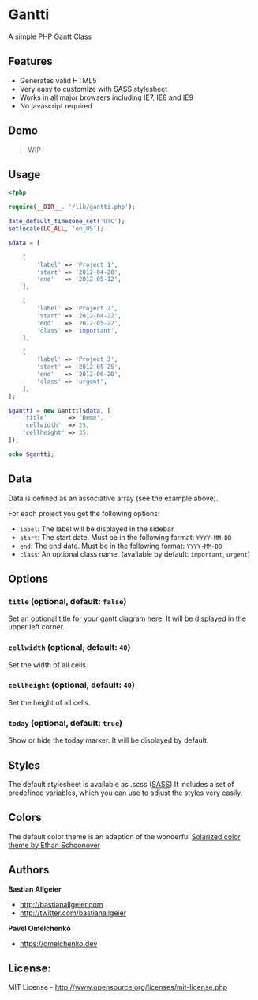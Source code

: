 # Gantti 

A simple PHP Gantt Class

## Features

- Generates valid HTML5
- Very easy to customize with SASS stylesheet
- Works in all major browsers including IE7, IE8 and IE9
- No javascript required

## Demo

> WIP

## Usage

```php
<?php

require(__DIR__. '/lib/gantti.php'); 

date_default_timezone_set('UTC');
setlocale(LC_ALL, 'en_US');

$data = [

    [
        'label' => 'Project 1',
        'start' => '2012-04-20', 
        'end'   => '2012-05-12',
    ],

    [
        'label' => 'Project 2',
        'start' => '2012-04-22', 
        'end'   => '2012-05-22', 
        'class' => 'important',
    ],

    [
        'label' => 'Project 3',
        'start' => '2012-05-25', 
        'end'   => '2012-06-20',
        'class' => 'urgent',
    ],
];

$gantti = new Gantti($data, [
    'title'      => 'Demo',
    'cellwidth'  => 25,
    'cellheight' => 35,
]);

echo $gantti;

```

## Data

Data is defined as an associative array (see the example above).

For each project you get the following options:

- `label`: The label will be displayed in the sidebar
- `start`: The start date. Must be in the following format: `YYYY-MM-DD`
- `end`: The end date. Must be in the following format: `YYYY-MM-DD`
- `class`: An optional class name. (available by default: `important`, `urgent`)


## Options

### `title` (optional, default: `false`)

Set an optional title for your gantt diagram here. 
It will be displayed in the upper left corner.

### `cellwidth` (optional, default: `40`)

Set the width of all cells.

### `cellheight` (optional, default: `40`)

Set the height of all cells.

### `today` (optional, default: `true`)

Show or hide the today marker. It will be displayed by default.

## Styles

The default stylesheet is available as .scss ([SASS](http://sass-lang.com/)) It includes a set of predefined variables, which you can use to adjust the styles very easily.

## Colors
The default color theme is an adaption of the wonderful 
[Solarized color theme by Ethan Schoonover](http://ethanschoonover.com/solarized)

## Authors

**Bastian Allgeier**
- http://bastianallgeier.com
- http://twitter.com/bastianallgeier

**Pavel Omelchenko**
- https://omelchenko.dev

## License: 

MIT License - <http://www.opensource.org/licenses/mit-license.php>
